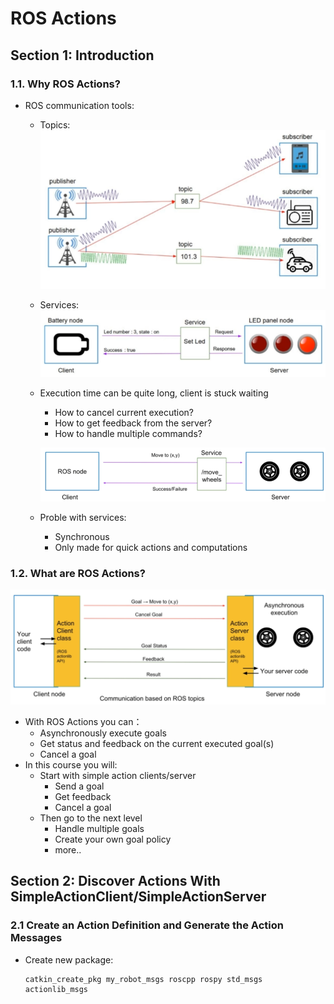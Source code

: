 # ROS Actions
## Section 1: Introduction
### 1.1. Why ROS Actions?
- ROS communication tools:
  - Topics:
    ![topics](/image/topic.png)
  - Services:
    ![services](/image/service.png)
  - Execution time can be quite long, client is stuck waiting
      - How to cancel current execution?
      - How to get feedback from the server?
      - How to handle multiple commands?

      ![example](/image/example_1.png)

  - Proble with services:
      - Synchronous 
      - Only made for quick actions and computations

### 1.2. What are ROS Actions?
![ros actions](/image/ros_action_topics.png)
- With ROS Actions you can：
  - Asynchronously execute goals
  - Get status and feedback on the current executed goal(s)
  - Cancel a goal
- In this course you will:
  - Start with simple action clients/server
    - Send a goal
    - Get feedback
    - Cancel a goal
  - Then go to the next level
    - Handle multiple goals
    - Create your own goal policy 
    - more..

## Section 2: Discover Actions With SimpleActionClient/SimpleActionServer
### 2.1 Create an Action Definition and Generate the Action Messages
- Create new package:
  ```ros
  catkin_create_pkg my_robot_msgs roscpp rospy std_msgs actionlib_msgs
  ```
